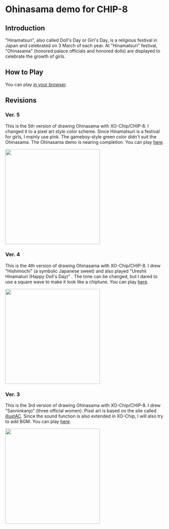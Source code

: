 # Ohinasama demo for CHIP-8

## Introduction

"Hinamatsuri", also called Doll's Day or Girl's Day, is a religious festival in Japan 
and celebrated on 3 March of each year.
At "Hinamatsuri" festival, "Ohinasama" (honored palace officials and honored dolls) 
are displayed to celebrate the growth of girls.

## How to Play

You can play [in your browser](https://johnearnest.github.io/Octo/index.html?key=k3SV71pE).

## Revisions

### Ver. 5

This is the 5th version of drawing Ohinasama with XO-Chip/CHIP-8. 
I changed it to a pixel art style color scheme. 
Since Hinamatsuri is a festival for girls, I mainly use pink. 
The gameboy-style green color didn't suit the Ohinasama. 
The Ohinasama demo is nearing completion.
You can play [here](https://johnearnest.github.io/Octo/index.html?key=k3SV71pE).

<img src="https://github.com/jay-kumogata/Nostalgia/raw/main/octo/screenshots/ohinasama42.png" width="300">

### Ver. 4

This is the 4th version of drawing Ohinasama with XO-Chip/CHIP-8. 
I drew "Hishimochi" (a symbolic Japanese sweet) and also played "Ureshii Hinamaturi (Happy Doll's Day)" .
The tone can be changed, but I dared to use a square wave to make it look like a chiptune.
You can play [here](https://johnearnest.github.io/Octo/index.html?key=qBcaW6kf).

<img src="https://github.com/jay-kumogata/Nostalgia/raw/main/octo/screenshots/ohinasama31.png" width="300">

### Ver. 3

This is the 3rd version of drawing Ohinasama with XO-Chip/CHIP-8.
I drew "Sanninkanjo" (three official women).
Pixel art is based on the site called [illustAC](https://ac-illust.com/).
Since the sound function is also extended in XO-Chip, I will also try to add BGM.
You can play [here](https://johnearnest.github.io/Octo/index.html?key=AkMBvOSt).

<img src="https://github.com/jay-kumogata/Nostalgia/raw/main/octo/screenshots/ohinasama21.png" width="300">
